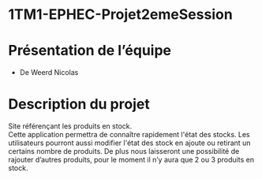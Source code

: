 # 1TM1-EPHEC-Projet2emeSession
# Présentation de l’équipe 
- De Weerd Nicolas
# Description du projet
Site référençant les produits en stock.  
Cette application permettra de connaître rapidement l'état des stocks. Les utilisateurs pourront aussi modifier l'état des stock en ajoute ou retirant un certains nombre de produits.
De plus nous laisseront une possibilité de rajouter d’autres produits, pour le moment il n’y aura que 2 ou 3 produits en stock.

